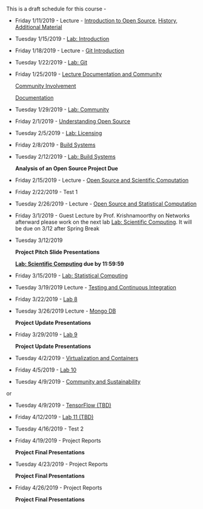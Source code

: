 This is a draft schedule for this course -

* Friday 1/11/2019 - Lecture - [Introduction to Open Source](../Modules/Introduction/Syllabus.pdf), [History](../Modules/Introduction/History.pdf), [Additional Material](../Modules/Introduction/Linux.pdf)

* Tuesday 1/15/2019 - [Lab: Introduction](../Modules/Introduction/Lab-Introduction.md)

* Friday 1/18/2019 - Lecture - [Git Introduction](../Modules/Git/README.Md)

* Tuesday 1/22/2019 - [Lab: Git](../Modules/Git/Lab-Git.md)

* Friday 1/25/2019 - [Lecture Documentation and Community](../Modules/DocumentationAndCommunity/Lecture-DocumentationAndCommunity.Md)

	[Community Involvement](../Modules/DocumentationAndCommunity/Community.html)

	[Documentation](../Modules/DocumentationAndCommunity/Documentation.html)

* Tuesday 1/29/2019 - [Lab: Community](../Modules/DocumentationAndCommunity/Lab-DocumentationAndCommunity.md)

* Friday 2/1/2019 - [Understanding Open Source](../Modules/Licensing/Licensing-S2017-RPI-PatrickMasson.pdf)

* Tuesday 2/5/2019 - [Lab: Licensing](../Modules/Licensing/Lab-Licensing.md)

* Friday 2/8/2019 - [Build Systems](../Modules/BuildSystems/BuildSystems.pdf)

* Tuesday 2/12/2019 - [Lab: Build Systems](../Modules/BuildSystems/Lab-BuildSystems.md)

	**Analysis of an Open Source Project Due**

* Friday 2/15/2019 - Lecture - [Open Source and Scientific Computation](../Modules/ScientificComputing/index.html)

* Friday 2/22/2019 - Test 1

* Tuesday 2/26/2019 - Lecture - [Open Source and Statistical Computation](../Modules/StatisticalComputing/index.html)

* Friday 3/1/2019 - Guest Lecture by Prof. Krishnamoorthy on Networks  afterward please work on the next lab [Lab: Scientific Computing](../Modules/ScientificComputing/Lab-ScientificComputing.md). It will be due on 3/12 after Spring Break

* Tuesday 3/12/2019

    **Project Pitch Slide Presentations**

    **[Lab: Scientific Computing](../Modules/ScientificComputing/Lab-ScientificComputing.md) due by 11:59:59**

* Friday 3/15/2019 - [Lab: Statistical Computing](../Modules/StatisticalComputing/Lab-StatisticalComputing.md)

* Tuesday 3/19/2019 Lecture - [Testing and Continuous Integration](../Modules/TestingAndCI/TestingAndCI.md)

* Friday 3/22/2019 - [Lab 8](../Modules/TestingAndCI/Lab-TestingAndCI.md)

* Tuesday 3/26/2019 Lecture - [Mongo DB](Lectures/MongoDB.pdf)

     **Project Update Presentations** 

* Friday 3/29/2019 - [Lab 9](Labs/Lab9.md)

     **Project Update Presentations** 

* Tuesday 4/2/2019 - [Virtualization and Containers](https://github.com/rcos/CSCI-4961-01-Summer-2018/tree/master/HTML_Lectures/Virtualization_Lecture)

* Friday 4/5/2019 - [Lab 10](Labs/Lab10-Docker.md)

* Tuesday 4/9/2019 - [Community and Sustainability](Lectures/CommunityandSustainability-3-1-2016.pdf)

or 

* Tuesday 4/9/2019 - [TensorFlow (TBD)]()

* Friday 4/12/2019 - [Lab 11 (TBD)]()

* Tuesday 4/16/2019 - Test 2

* Friday 4/19/2019 - Project Reports

	**Project Final Presentations**

* Tuesday 4/23/2019 - Project Reports

	**Project Final Presentations**

* Friday 4/26/2019 - Project Reports

	**Project Final Presentations**

 
